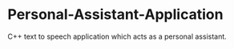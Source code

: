 # Personal-Assistant-Application
C++ text to speech application which acts as a personal assistant.

